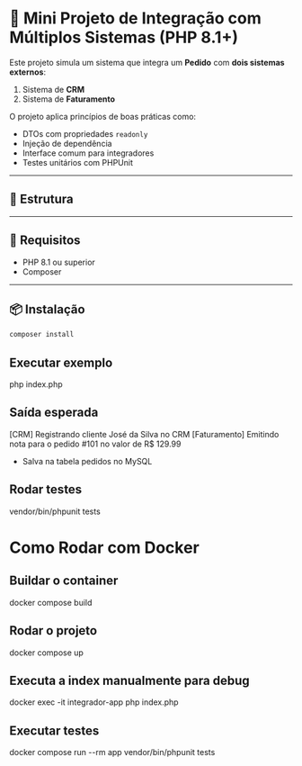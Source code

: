 # 🔗 Mini Projeto de Integração com Múltiplos Sistemas (PHP 8.1+)

Este projeto simula um sistema que integra um **Pedido** com **dois sistemas externos**:  
1. Sistema de **CRM**  
2. Sistema de **Faturamento**

O projeto aplica princípios de boas práticas como:
- DTOs com propriedades `readonly`
- Injeção de dependência
- Interface comum para integradores
- Testes unitários com PHPUnit

---

## 📁 Estrutura


---

## 🚀 Requisitos

- PHP 8.1 ou superior
- Composer

---

## 📦 Instalação

```bash
composer install
```

## Executar exemplo

php index.php

## Saída esperada

[CRM] Registrando cliente José da Silva no CRM
[Faturamento] Emitindo nota para o pedido #101 no valor de R$ 129.99

- Salva na tabela pedidos no MySQL

## Rodar testes

vendor/bin/phpunit tests

# Como Rodar com Docker

## Buildar o container

docker compose build

## Rodar o projeto

docker compose up

## Executa a index manualmente para debug

docker exec -it integrador-app php index.php

## Executar testes

docker compose run --rm app vendor/bin/phpunit tests




